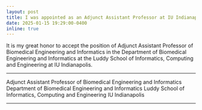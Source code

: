 ```yaml
---
layout: post
title: I was appointed as an Adjunct Assistant Professor at IU Indianapolis!
date: 2025-01-15 19:29:00-0400
inline: true
---
```


It is my great honor to accept the position of Adjunct Assistant Professor of Biomedical Engineering and Informatics in the Department of Biomedical Engineering and Informatics at the Luddy School of Informatics, Computing and Engineering at IU Indianapolis. 

---------------------

Adjunct Assistant Professor of Biomedical Engineering and Informatics
Department of Biomedical Engineering and Informatics 
Luddy School of Informatics, Computing and Engineering 
IU Indianapolis

----------------------------------
